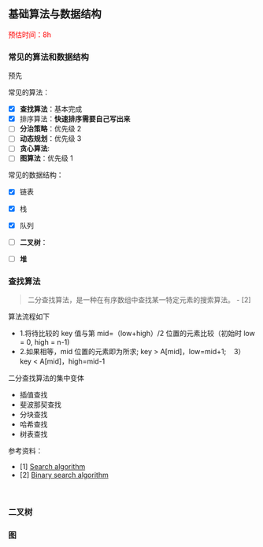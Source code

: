 ## 基础算法与数据结构

<font color=red>预估时间：8h</font>

### 常见的算法和数据结构

预先

常见的算法：
- [x] **查找算法**：基本完成
- [x] 排序算法：**快速排序需要自己写出来**
- [ ] **分治策略**：优先级 2
- [ ] **动态规划**：优先级 3
- [ ] **贪心算法**:
- [ ] **图算法**：优先级 1

常见的数据结构：
- [x] 链表
- [x] 栈
- [x] 队列
- [ ] **二叉树**：
- [ ] **堆**



### 查找算法

> 二分查找算法，是一种在有序数组中查找某一特定元素的搜索算法。 - [2]

算法流程如下
- 1.将待比较的 key 值与第 mid=（low+high）/2 位置的元素比较（初始时 low = 0, high = n-1)
- 2.如果相等，mid 位置的元素即为所求; key > A[mid]，low=mid+1;
   3）key < A[mid]，high=mid-1


二分查找算法的集中变体
- 插值查找
- 斐波那契查找
- 分块查找
- 哈希查找
- 树表查找



参考资料：
- [1] [Search algorithm](https://en.wikipedia.org/wiki/Search_algorithm)
- [2] [Binary search algorithm](https://en.wikipedia.org/wiki/Binary_search_algorithm)

<br>



### 二叉树


### 图



